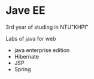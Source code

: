 
# Jave EE

3rd year of studing in NTU"KHPI" 

Labs of java for web

- java enterprise edition
- Hibernate
- JSP
- Spring
